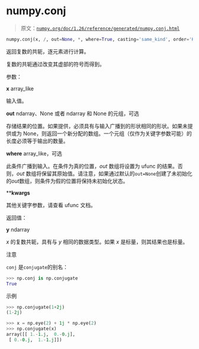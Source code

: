 # numpy.conj

> 原文：[`numpy.org/doc/1.26/reference/generated/numpy.conj.html`](https://numpy.org/doc/1.26/reference/generated/numpy.conj.html)

```py
numpy.conj(x, /, out=None, *, where=True, casting='same_kind', order='K', dtype=None, subok=True[, signature, extobj]) = <ufunc 'conjugate'>
```

返回复数的共轭，逐元素进行计算。

复数的共轭通过改变其虚部的符号而得到。

参数：

**x** array_like

输入值。

**out** ndarray、None 或者 ndarray 和 None 的元组，可选

存储结果的位置。如果提供，必须具有与输入广播到的形状相同的形状。如果未提供或为 None，则返回一个新分配的数组。一个元组（仅作为关键字参数可能）的长度必须等于输出的数量。

**where** array_like，可选

此条件广播到输入。在条件为真的位置，*out* 数组将设置为 ufunc 的结果。否则，*out* 数组将保留其原始值。请注意，如果通过默认的`out=None`创建了未初始化的*out*数组，则条件为假的位置将保持未初始化状态。

****kwargs**

其他关键字参数，请查看 ufunc 文档。

返回值：

**y** ndarray

*x* 的复数共轭，具有与 *y* 相同的数据类型。如果 *x* 是标量，则其结果也是标量。

注意

`conj` 是`conjugate`的别名：

```py
>>> np.conj is np.conjugate
True 
```

示例

```py
>>> np.conjugate(1+2j)
(1-2j) 
```

```py
>>> x = np.eye(2) + 1j * np.eye(2)
>>> np.conjugate(x)
array([[ 1.-1.j,  0.-0.j],
 [ 0.-0.j,  1.-1.j]]) 
```
